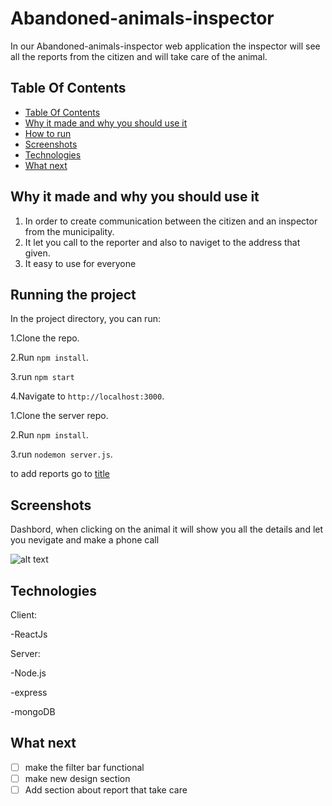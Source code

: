 # Abandoned-animals-inspector

In our Abandoned-animals-inspector web application the inspector will see all the reports from the citizen and will take care of the animal.

## Table Of Contents <a name="Table"></a>
- [Table Of Contents](#Table)
- [Why it made and why you should use it](#why)
- [How to run](#run)
- [Screenshots](#Screenshots)
- [Technologies](#Technologies)
- [What next](#next)


## Why it made and why you should use it <a name="why"></a>
1. In order to create communication between the citizen and an inspector from the municipality.
2. It let you call to the reporter and also to naviget to the address that given.
3. It easy to use for everyone


## Running the project <a name="run"></a>
In the project directory, you can run:

1.Clone the repo.

2.Run `npm install`.

3.run `npm start`

4.Navigate to `http://localhost:3000`.

1.Clone the server repo.

2.Run `npm install`.

3.run `nodemon server.js`.

to add reports go to [title](https://github.com/AchiyaAvrahamof/Abandoned-animals)

## Screenshots <a name="Screenshots"></a>
Dashbord, when clicking on the animal it will show you all the details and let you nevigate and make a phone call

![alt text](https://res.cloudinary.com/dptzubs72/image/upload/v1666178470/2022-10-19_7_nlg3zk.png)
 
## Technologies <a name="Technologies"></a>
   Client:
   
   -ReactJs
   
   
   Server:
   
   -Node.js
   
   -express
   
   -mongoDB
   
## What next <a name="next"></a>
- [ ] make the filter bar functional
- [ ] make new design section
- [ ] Add section about report that take care
